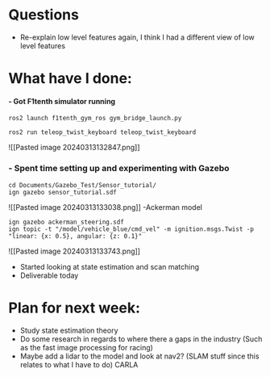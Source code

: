 # Questions
- Re-explain low level features again, I think I had a different view of low level features
# What have I done:
#### - Got F1tenth simulator running
```
ros2 launch f1tenth_gym_ros gym_bridge_launch.py
```
```
ros2 run teleop_twist_keyboard teleop_twist_keyboard
```
![[Pasted image 20240313132847.png]]
### - Spent time setting up and experimenting with Gazebo
```
cd Documents/Gazebo_Test/Sensor_tutorial/
ign gazebo sensor_tutorial.sdf
```
![[Pasted image 20240313133038.png]]
-Ackerman model
```
ign gazebo ackerman_steering.sdf
ign topic -t "/model/vehicle_blue/cmd_vel" -m ignition.msgs.Twist -p "linear: {x: 0.5}, angular: {z: 0.1}"
```
![[Pasted image 20240313133743.png]]
- Started looking at state estimation and scan matching
- Deliverable today


# Plan for next week:
 - Study state estimation theory
 - Do some research in regards to where there a gaps in the industry (Such as the fast image processing for racing)
 - Maybe add a lidar to the model and look at nav2? (SLAM stuff since this relates to what I have to do)
CARLA

